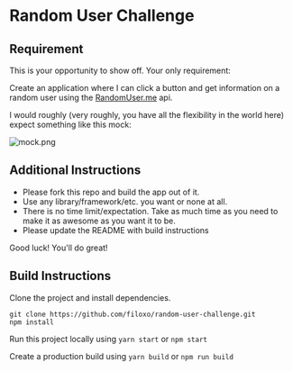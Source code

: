 # Random User Challenge

## Requirement

This is your opportunity to show off. Your only requirement:

Create an application where I can click a button and get information on a random user
using the [RandomUser.me](http://randomuser.me) api.

I would roughly (very roughly, you have all the flexibility in the world here) expect something like this mock:

![mock.png](mock.png)

## Additional Instructions

- Please fork this repo and build the app out of it.
- Use any library/framework/etc. you want or none at all.
- There is no time limit/expectation. Take as much time as you need to make it as awesome as you want it to be.
- Please update the README with build instructions

Good luck! You'll do great!


## Build Instructions

Clone the project and install dependencies.

    git clone https://github.com/filoxo/random-user-challenge.git
    npm install

Run this project locally using `yarn start` or  `npm start`

Create a production build using `yarn build` or `npm run build`